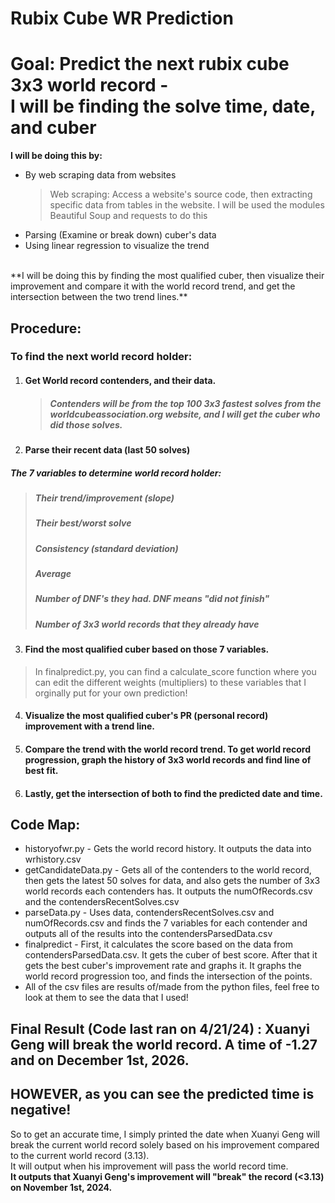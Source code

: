 # Rubix Cube WR Prediction
# Goal: Predict the next rubix cube 3x3 world record - <br> I will be finding the solve time, date, and cuber <br> 
**I will be doing this by:** <br>
+ By web scraping data from websites
  > Web scraping: Access a website's source code, then extracting specific data from tables in the website. I will be used the modules Beautiful Soup and requests to do this
+ Parsing (Examine or break down) cuber's data
+ Using linear regression to visualize the trend
<br>
**I will be doing this by finding the most qualified cuber, then visualize their improvement and compare it with the world record trend, and get the intersection between the two trend lines.**
   <br>

## Procedure: <br>
### To find the next world record holder:
1. #### Get World record contenders, and their data.
   > ##### Contenders will be from the top 100 3x3 fastest solves from the worldcubeassociation.org website, and I will get the cuber who did those solves.
2. #### Parse their recent data (last 50 solves)
  ##### The 7 variables to determine world record holder: <br>
> ##### Their trend/improvement (slope) <br>
> ##### Their best/worst  solve <br>
> ##### Consistency (standard deviation) <br>
> ##### Average <br>
> ##### Number of DNF's they had. DNF means "did not finish" <br>
> ##### Number of 3x3 world records that they already have <br>

3. #### Find the most qualified cuber based on those 7 variables. 
> In finalpredict.py, you can find a calculate_score function where you can edit the different weights (multipliers) to these variables that I orginally put for your own prediction!

4. #### Visualize the most qualified cuber's PR (personal record) improvement with a trend line. <br>

5. #### Compare the trend with the world record trend. To get world record progression, graph the history of 3x3 world records and find line of best fit. <br> 

6. #### Lastly, get the intersection of both to find the predicted date and time.

## Code Map:
+ historyofwr.py - Gets the world record history. It outputs the data into wrhistory.csv <br>
+ getCandidateData.py - Gets all of the contenders to the world record, then gets the latest 50 solves for data, and also gets the number of 3x3 world records each contenders has. It outputs the numOfRecords.csv and the contendersRecentSolves.csv <br>
+ parseData.py - Uses data, contendersRecentSolves.csv and numOfRecords.csv and finds the 7 variables for each contender and outputs all of the results into the contendersParsedData.csv <br>
+ finalpredict - First, it calculates the score based on the data from contendersParsedData.csv. It gets the cuber of best score. After that it gets the best cuber's improvement rate and graphs it. It graphs the world record progression too, and finds the intersection of the points. <br>
+ All of the csv files are results of/made from the python files, feel free to look at them to see the data that I used!

## Final Result (Code last ran on 4/21/24) : Xuanyi Geng will break the world record. A time of -1.27 and on December 1st, 2026. 
## HOWEVER, as you can see the predicted time is negative! 
So to get an accurate time, I simply printed the date when Xuanyi Geng will break the current world record solely based on his improvement compared to the current world record (3.13).  <br> It will output when his improvement will pass the world record time.  <br>
**It outputs that Xuanyi Geng's improvement will "break" the record (<3.13) on November 1st, 2024.**


